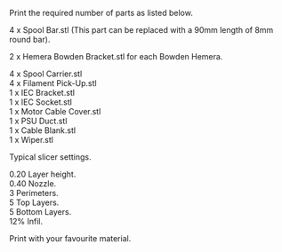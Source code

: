 Print the required number of parts as listed below.

4 x Spool Bar.stl   (This part can be replaced with a 90mm length of 8mm round bar).

2 x Hemera Bowden Bracket.stl for each Bowden Hemera.

4 x Spool Carrier.stl  
4 x Filament Pick-Up.stl  
1 x IEC Bracket.stl  
1 x IEC Socket.stl  
1 x Motor Cable Cover.stl  
1 x PSU Duct.stl  
1 x Cable Blank.stl  
1 x Wiper.stl  
  
Typical slicer settings.  
  
0.20 Layer height.  
0.40 Nozzle.  
3 Perimeters.  
5 Top Layers.  
5 Bottom Layers.  
12% Infil.  
  
Print with your favourite material.  
